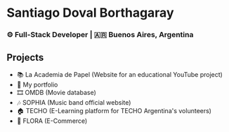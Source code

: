 # Santiago Doval Borthagaray
### ⚙️ Full-Stack Developer | 🇦🇷 Buenos Aires, Argentina 

## Projects

- 📚 La Academia de Papel (Website for an educational YouTube project)
- 💼 My portfolio
- 🎞️ OMDB (Movie database)
- 🎶 SOPHIA (Music band official website)
- 🏠 TECHO (E-Learning platform for TECHO Argentina's volunteers)
- 🌱 FLORA (E-Commerce)

